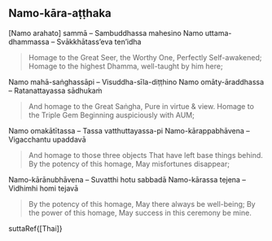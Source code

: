 ## Namo-kāra-aṭṭhaka<a id="namo-kara-atthaka"></a>

[Namo arahato] sammā – Sambuddhassa mahesino
Namo uttama-dhammassa – Svākkhātass’eva ten’idha

<div class="english">

> Homage to the Great Seer, the Worthy One, Perfectly Self-awakened; Homage to the highest Dhamma, well-taught by him here;

</div>

Namo mahā-saṅghassāpi – Visuddha-sīla-diṭṭhino
Namo omāty-āraddhassa – Ratanattayassa sādhukaṁ

<div class="english">

> And homage to the Great Saṅgha,
> Pure in virtue & view.
> Homage to the Triple Gem
> Beginning auspiciously with AUM;

</div>

Namo omakātītassa – Tassa vatthuttayassa-pi
Namo-kārappabhāvena – Vigacchantu upaddavā

<div class="english">

> And homage to those three objects
> That have left base things behind.
> By the potency of this homage,
> May misfortunes disappear;

</div>

Namo-kārānubhāvena – Suvatthi hotu sabbadā
Namo-kārassa tejena – Vidhimhi homi tejavā

<div class="english">

> By the potency of this homage,
> May there always be well-being;
> By the power of this homage,
> May success in this ceremony be mine.

</div>

suttaRef{[Thai]}
